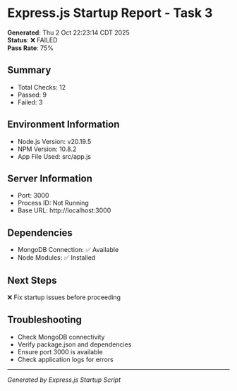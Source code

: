# Express.js Startup Report - Task 3

**Generated**: Thu  2 Oct 22:23:14 CDT 2025  
**Status**: ❌ FAILED  
**Pass Rate**: 75%

## Summary
- Total Checks: 12
- Passed: 9
- Failed: 3

## Environment Information
- Node.js Version: v20.19.5
- NPM Version: 10.8.2
- App File Used: src/app.js

## Server Information
- Port: 3000
- Process ID: Not Running
- Base URL: http://localhost:3000

## Dependencies
- MongoDB Connection: ✅ Available
- Node Modules: ✅ Installed

## Next Steps
❌ Fix startup issues before proceeding

## Troubleshooting
- Check MongoDB connectivity
- Verify package.json and dependencies
- Ensure port 3000 is available
- Check application logs for errors

---
*Generated by Express.js Startup Script*
